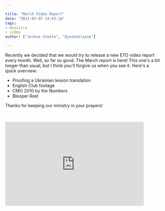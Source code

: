 ```yaml
---

title: "March Video Report"
date: "2011-03-07 14:43:18"
tags:
- ministry
- video
author: ["Joshua Steele", "@joshukraine"]

---
```


Recently we decided that we would try to release a new ETO video report every month. Well, so far so good. The March report is here! This one's a bit longer than usual, but I think you'll forgive us when you see it. Here's a quick overview:
<ul>
	<li>Proofing a Ukrainian lesson translation</li>
	<li>English Club footage</li>
	<li>CMO 2010 by the Numbers</li>
	<li>Blooper Reel</li>
</ul>
Thanks for keeping our ministry in your prayers!

&nbsp;

<iframe title="YouTube video player" width="450" height="273" src="http://www.youtube.com/embed/pR2NILBTW5A" frameborder="0" allowfullscreen></iframe>
